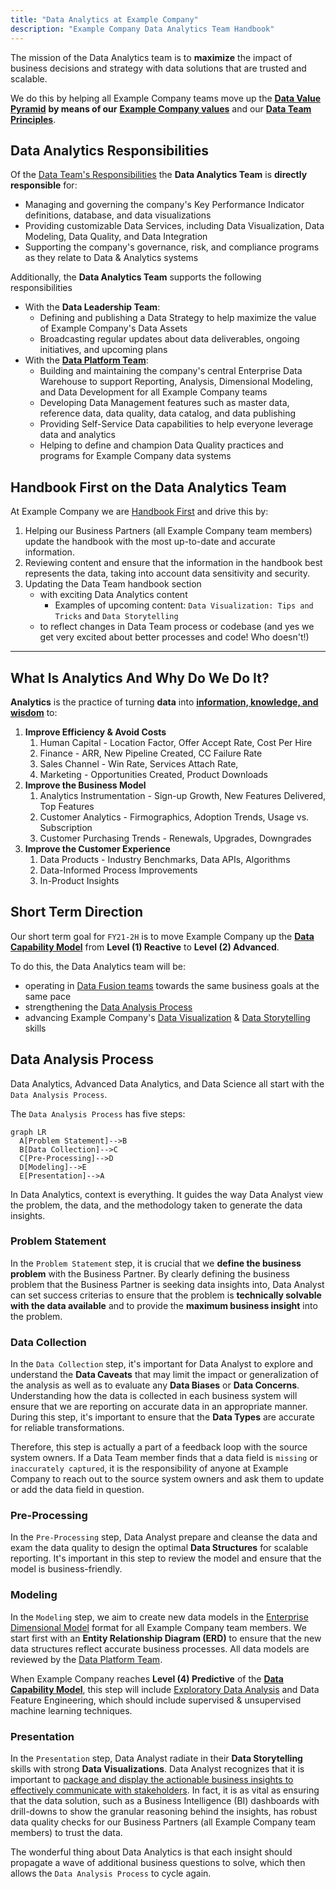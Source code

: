 ```yaml
---
title: "Data Analytics at Example Company"
description: "Example Company Data Analytics Team Handbook"
---
```


The mission of the Data Analytics team is to **maximize** the impact of business decisions and strategy with data solutions that are trusted and scalable.

We do this by helping all Example Company teams move up the [**Data Value Pyramid**](/handbook/enterprise-data/direction/#data-value-pyramid) **by means of our** [**Example Company values**](/handbook/values/) and our [**Data Team Principles**](/handbook/enterprise-data/#data-team-principles).

## Data Analytics Responsibilities

Of the [Data Team's Responsibilities](/handbook/enterprise-data/#responsibilities) the **Data Analytics Team** is **directly responsible** for:

- Managing and governing the company's Key Performance Indicator definitions, database, and data visualizations
- Providing customizable Data Services, including Data Visualization, Data Modeling, Data Quality, and Data Integration
- Supporting the company's governance, risk, and compliance programs as they relate to Data & Analytics systems

Additionally, the **Data Analytics Team** supports the following responsibilities

- With the **Data Leadership Team**:
  - Defining and publishing a Data Strategy to help maximize the value of Example Company's Data Assets
  - Broadcasting regular updates about data deliverables, ongoing initiatives, and upcoming plans
- With the [**Data Platform Team**](/handbook/enterprise-data/organization/engineering/#data-platform-responsibilities):
  - Building and maintaining the company's central Enterprise Data Warehouse to support Reporting, Analysis, Dimensional Modeling, and Data Development for all Example Company teams
  - Developing Data Management features such as master data, reference data, data quality, data catalog, and data publishing
  - Providing Self-Service Data capabilities to help everyone leverage data and analytics
  - Helping to define and champion Data Quality practices and programs for Example Company data systems

## Handbook First on the Data Analytics Team

At Example Company we are [Handbook First](/handbook/about/handbook-usage/#why-handbook-first) and drive this by:

1. Helping our Business Partners (all Example Company team members) update the handbook with the most up-to-date and accurate information.
1. Reviewing content and ensure that the information in the handbook best represents the data, taking into account data sensitivity and security.
1. Updating the Data Team handbook section
    - with exciting Data Analytics content
        - Examples of upcoming content: `Data Visualization: Tips and Tricks` and `Data Storytelling`
    - to reflect changes in Data Team process or codebase  (and yes we get very excited about better processes and code! Who doesn't!)

---

## What Is Analytics And Why Do We Do It?

**Analytics** is the practice of turning **data** into [**information, knowledge, and wisdom**](/handbook/enterprise-data/direction/#data-value-pyramid) to:

1. **Improve Efficiency & Avoid Costs**
    1. Human Capital - Location Factor, Offer Accept Rate, Cost Per Hire
    1. Finance - ARR, New Pipeline Created, CC Failure Rate
    1. Sales Channel - Win Rate, Services Attach Rate,
    1. Marketing - Opportunities Created, Product Downloads
1. **Improve the Business Model**
    1. Analytics Instrumentation - Sign-up Growth, New Features Delivered, Top Features
    1. Customer Analytics - Firmographics, Adoption Trends, Usage vs. Subscription
    1. Customer Purchasing Trends - Renewals, Upgrades, Downgrades
1. **Improve the Customer Experience**
    1. Data Products - Industry Benchmarks, Data APIs, Algorithms
    1. Data-Informed Process Improvements
    1. In-Product Insights

## Short Term Direction

Our short term goal for `FY21-2H` is to move Example Company up the [**Data Capability Model**](/handbook/enterprise-data/direction/#data-capability-model) from **Level (1) Reactive** to **Level (2) Advanced**.

To do this, the Data Analytics team will be:

- operating in [Data Fusion teams](/handbook/enterprise-data/organization/#fusion-teams) towards the same business goals at the same pace
- strengthening the [Data Analysis Process](/handbook/enterprise-data/organization/analytics/#data-analysis-process)
- advancing Example Company's [Data Visualization](https://datavizcatalogue.com/) & [Data Storytelling](https://www.forbes.com/sites/brentdykes/2016/03/31/data-storytelling-the-essential-data-science-skill-everyone-needs/#71f2f94852ad) skills

## Data Analysis Process

Data Analytics, Advanced Data Analytics, and Data Science all start with the `Data Analysis Process`.

The `Data Analysis Process` has five steps:

```mermaid
graph LR
  A[Problem Statement]-->B
  B[Data Collection]-->C
  C[Pre-Processing]-->D
  D[Modeling]-->E
  E[Presentation]-->A
```

In Data Analytics, context is everything. It guides the way Data Analyst view the problem, the data, and the methodology taken to generate the data insights.

### Problem Statement

In the `Problem Statement` step, it is crucial that we **define the business problem** with the Business Partner. By clearly defining the business problem that the Business Partner is seeking data insights into, Data Analyst can set success criterias to ensure that the problem is **technically solvable with the data available** and to provide the **maximum business insight** into the problem.

### Data Collection

In the `Data Collection` step, it's important for Data Analyst to explore and understand the **Data Caveats** that may limit the impact or generalization of the analysis as well as to evaluate any **Data Biases** or **Data Concerns**. Understanding how the data is collected in each business system will ensure that we are reporting on accurate data in an appropriate manner. During this step, it's important to ensure that the **Data Types** are accurate for reliable transformations.

Therefore, this step is actually a part of a feedback loop with the source system owners. If a Data Team member finds that a data field is `missing` or `inaccurately captured`, it is the responsibility of anyone at Example Company to reach out to the source system owners and ask them to update or add the data field in question.

### Pre-Processing

In the `Pre-Processing` step, Data Analyst prepare and cleanse the data and exam the data quality to design the optimal **Data Structures** for scalable reporting. It's important in this step to review the model and ensure that the model is business-friendly.

### Modeling

In the `Modeling` step, we aim to create new data models in the [Enterprise Dimensional Model](/handbook/enterprise-data/platform/edw/) format for all Example Company team members. We start first with an **Entity Relationship Diagram (ERD)** to ensure that the new data structures reflect accurate business processes. All data models are reviewed by the [Data Platform Team](/handbook/enterprise-data/organization/engineering/#data-platform-responsibilities).

When Example Company reaches **Level (4) Predictive** of the [**Data Capability Model**](/handbook/enterprise-data/direction/#data-capability-model), this step will include [Exploratory Data Analysis](https://en.wikipedia.org/wiki/Exploratory_data_analysis) and Data Feature Engineering, which should include supervised & unsupervised machine learning techniques.

### Presentation

In the `Presentation` step, Data Analyst radiate in their **Data Storytelling** skills with strong **Data Visualizations**. Data Analyst recognizes that it is important to [package and display the actionable business insights to effectively communicate with stakeholders](https://www.forbes.com/sites/evamurray/2019/01/28/how-data-visualization-supports-communication/#3a8d1972cced). In fact, it is as vital as ensuring that the data solution, such as a Business Intelligence (BI) dashboards with drill-downs to show the granular reasoning behind the insights, has robust data quality checks for our Business Partners (all Example Company team members) to trust the data.

The wonderful thing about Data Analytics is that each insight should propagate a wave of additional business questions to solve, which then allows the `Data Analysis Process` to cycle again.
